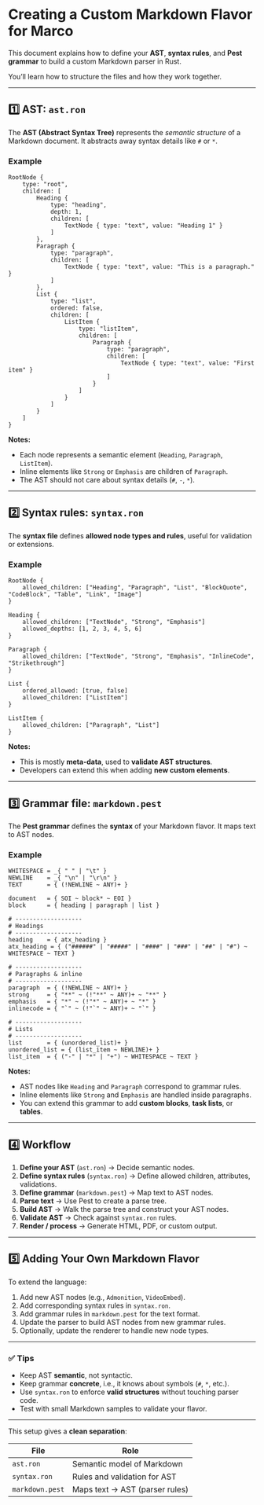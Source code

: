# Creating a Custom Markdown Flavor for Marco

This document explains how to define your **AST**, **syntax rules**, and **Pest grammar** to build a custom Markdown parser in Rust.

You’ll learn how to structure the files and how they work together.

---

## 1️⃣ AST: `ast.ron`

The **AST (Abstract Syntax Tree)** represents the *semantic structure* of a Markdown document. It abstracts away syntax details like `#` or `*`.

### Example

```ron
RootNode {
    type: "root",
    children: [
        Heading {
            type: "heading",
            depth: 1,
            children: [
                TextNode { type: "text", value: "Heading 1" }
            ]
        },
        Paragraph {
            type: "paragraph",
            children: [
                TextNode { type: "text", value: "This is a paragraph." }
            ]
        },
        List {
            type: "list",
            ordered: false,
            children: [
                ListItem {
                    type: "listItem",
                    children: [
                        Paragraph {
                            type: "paragraph",
                            children: [
                                TextNode { type: "text", value: "First item" }
                            ]
                        }
                    ]
                }
            ]
        }
    ]
}
```

**Notes:**

* Each node represents a semantic element (`Heading`, `Paragraph`, `ListItem`).
* Inline elements like `Strong` or `Emphasis` are children of `Paragraph`.
* The AST should not care about syntax details (`#`, `-`, `*`).

---

## 2️⃣ Syntax rules: `syntax.ron`

The **syntax file** defines **allowed node types and rules**, useful for validation or extensions.

### Example

```ron
RootNode {
    allowed_children: ["Heading", "Paragraph", "List", "BlockQuote", "CodeBlock", "Table", "Link", "Image"]
}

Heading {
    allowed_children: ["TextNode", "Strong", "Emphasis"]
    allowed_depths: [1, 2, 3, 4, 5, 6]
}

Paragraph {
    allowed_children: ["TextNode", "Strong", "Emphasis", "InlineCode", "Strikethrough"]
}

List {
    ordered_allowed: [true, false]
    allowed_children: ["ListItem"]
}

ListItem {
    allowed_children: ["Paragraph", "List"]
}
```

**Notes:**

* This is mostly **meta-data**, used to **validate AST structures**.
* Developers can extend this when adding **new custom elements**.

---

## 3️⃣ Grammar file: `markdown.pest`

The **Pest grammar** defines the **syntax** of your Markdown flavor. It maps text to AST nodes.

### Example

```pest
WHITESPACE = _{ " " | "\t" }
NEWLINE    = _{ "\n" | "\r\n" }
TEXT       = { (!NEWLINE ~ ANY)+ }

document   = { SOI ~ block* ~ EOI }
block      = { heading | paragraph | list }

# -------------------
# Headings
# -------------------
heading    = { atx_heading }
atx_heading = { ("######" | "#####" | "####" | "###" | "##" | "#") ~ WHITESPACE ~ TEXT }

# -------------------
# Paragraphs & inline
# -------------------
paragraph  = { (!NEWLINE ~ ANY)+ }
strong     = { "**" ~ (!"**" ~ ANY)+ ~ "**" }
emphasis   = { "*" ~ (!"*" ~ ANY)+ ~ "*" }
inlinecode = { "`" ~ (!"`" ~ ANY)+ ~ "`" }

# -------------------
# Lists
# -------------------
list       = { (unordered_list)+ }
unordered_list = { (list_item ~ NEWLINE)+ }
list_item  = { ("-" | "*" | "+") ~ WHITESPACE ~ TEXT }
```

**Notes:**

* AST nodes like `Heading` and `Paragraph` correspond to grammar rules.
* Inline elements like `Strong` and `Emphasis` are handled inside paragraphs.
* You can extend this grammar to add **custom blocks**, **task lists**, or **tables**.

---

## 4️⃣ Workflow

1. **Define your AST** (`ast.ron`) → Decide semantic nodes.
2. **Define syntax rules** (`syntax.ron`) → Define allowed children, attributes, validations.
3. **Define grammar** (`markdown.pest`) → Map text to AST nodes.
4. **Parse text** → Use Pest to create a parse tree.
5. **Build AST** → Walk the parse tree and construct your AST nodes.
6. **Validate AST** → Check against `syntax.ron` rules.
7. **Render / process** → Generate HTML, PDF, or custom output.

---

## 5️⃣ Adding Your Own Markdown Flavor

To extend the language:

1. Add new AST nodes (e.g., `Admonition`, `VideoEmbed`).
2. Add corresponding syntax rules in `syntax.ron`.
3. Add grammar rules in `markdown.pest` for the text format.
4. Update the parser to build AST nodes from new grammar rules.
5. Optionally, update the renderer to handle new node types.

---

### ✅ Tips

* Keep AST **semantic**, not syntactic.
* Keep grammar **concrete**, i.e., it knows about symbols (`#`, `*`, etc.).
* Use `syntax.ron` to enforce **valid structures** without touching parser code.
* Test with small Markdown samples to validate your flavor.

---

This setup gives a **clean separation**:

| File            | Role                           |
| --------------- | ------------------------------ |
| `ast.ron`       | Semantic model of Markdown     |
| `syntax.ron`    | Rules and validation for AST   |
| `markdown.pest` | Maps text → AST (parser rules) |